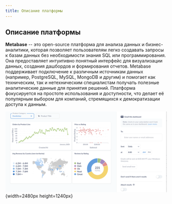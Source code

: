 ```yaml
---
title: Описание платформы
---
```


## **Описание платформы**

**Metabase** -- это open-source платформа для анализа данных и бизнес-аналитики, которая позволяет пользователям легко создавать запросы к базам данных без необходимости знания SQL или программирования. Она предоставляет интуитивно понятный интерфейс для визуализации данных, создания дашбордов и формирования отчетов. Metabase поддерживает подключение к различным источникам данных (например, PostgreSQL, MySQL, MongoDB и другим) и помогает как техническим, так и нетехническим специалистам получать полезные аналитические данные для принятия решений. Платформа фокусируется на простоте использования и доступности, что делает её популярным выбором для компаний, стремящихся к демократизации доступа к данным.

![](./about.png){width=2480px height=1240px}